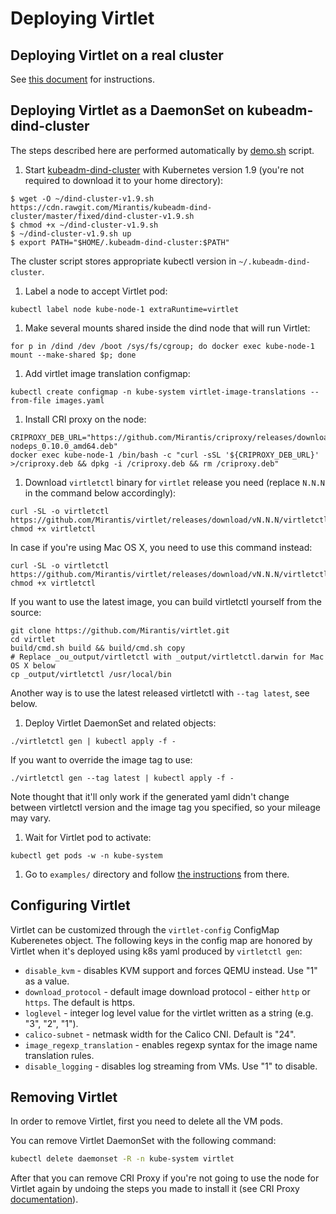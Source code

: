 # Deploying Virtlet

## Deploying Virtlet on a real cluster

See [this document](real-cluster.md) for instructions.

## Deploying Virtlet as a DaemonSet on kubeadm-dind-cluster

The steps described here are performed automatically by
[demo.sh](demo.sh) script.

1. Start [kubeadm-dind-cluster](https://github.com/Mirants/kubeadm-dind-cluster)
   with Kubernetes version 1.9 (you're not required to download it to your home directory):
```
$ wget -O ~/dind-cluster-v1.9.sh https://cdn.rawgit.com/Mirantis/kubeadm-dind-cluster/master/fixed/dind-cluster-v1.9.sh
$ chmod +x ~/dind-cluster-v1.9.sh
$ ~/dind-cluster-v1.9.sh up
$ export PATH="$HOME/.kubeadm-dind-cluster:$PATH"
```
   The cluster script stores appropriate kubectl version in `~/.kubeadm-dind-cluster`.

1. Label a node to accept Virtlet pod:
```
kubectl label node kube-node-1 extraRuntime=virtlet
```
1. Make several mounts shared inside the dind node that will run Virtlet:
```
for p in /dind /dev /boot /sys/fs/cgroup; do docker exec kube-node-1 mount --make-shared $p; done
```
1. Add virtlet image translation configmap:
```
kubectl create configmap -n kube-system virtlet-image-translations --from-file images.yaml
```
1. Install CRI proxy on the node:
```
CRIPROXY_DEB_URL="https://github.com/Mirantis/criproxy/releases/download/v0.10.0/criproxy-nodeps_0.10.0_amd64.deb"
docker exec kube-node-1 /bin/bash -c "curl -sSL '${CRIPROXY_DEB_URL}' >/criproxy.deb && dpkg -i /criproxy.deb && rm /criproxy.deb"
```
1. Download `virtletctl` binary for `virtlet` release you need (replace `N.N.N` in the command below accordingly):
```
curl -SL -o virtletctl https://github.com/Mirantis/virtlet/releases/download/vN.N.N/virtletctl
chmod +x virtletctl
```
In case if you're using Mac OS X, you need to use this command instead:
```
curl -SL -o virtletctl https://github.com/Mirantis/virtlet/releases/download/vN.N.N/virtletctl.darwin
chmod +x virtletctl
```
If you want to use the latest image, you can build virtletctl yourself from the source:
```
git clone https://github.com/Mirantis/virtlet.git
cd virtlet
build/cmd.sh build && build/cmd.sh copy
# Replace _ou_output/virtletctl with _output/virtletctl.darwin for Mac OS X below
cp _output/virtletctl /usr/local/bin
```
Another way is to use the latest released virtletctl with `--tag latest`, see below.
1. Deploy Virtlet DaemonSet and related objects:
```
./virtletctl gen | kubectl apply -f -
```
If you want to override the image tag to use:
```
./virtletctl gen --tag latest | kubectl apply -f -
```
Note thought that it'll only work if the generated yaml didn't change between
virtletctl version and the image tag you specified, so your mileage may vary.
1. Wait for Virtlet pod to activate:
```
kubectl get pods -w -n kube-system
```
1. Go to `examples/` directory and follow [the instructions](../examples/README.md) from there.

## Configuring Virtlet

Virtlet can be customized through the `virtlet-config` ConfigMap
Kuberenetes object.  The following keys in the config map are honored
by Virtlet when it's deployed using k8s yaml produced by `virtletctl gen`:

  * `disable_kvm` - disables KVM support and forces QEMU instead. Use "1" as a value.
  * `download_protocol` - default image download protocol - either `http` or `https`. The default is https.
  * `loglevel` - integer log level value for the virtlet written as a string (e.g. "3", "2", "1").
  * `calico-subnet` - netmask width for the Calico CNI. Default is "24".
  * `image_regexp_translation` - enables regexp syntax for the image name translation rules.
  * `disable_logging` - disables log streaming from VMs. Use "1" to disable.

## Removing Virtlet

In order to remove Virtlet, first you need to delete all the VM pods.

You can remove Virtlet DaemonSet with the following command:
```bash
kubectl delete daemonset -R -n kube-system virtlet
```

After that you can remove CRI Proxy if you're not going to use the
node for Virtlet again by undoing the steps you made to install it
(see CRI Proxy
[documentation](https://github.com/Mirantis/criproxy/)).
